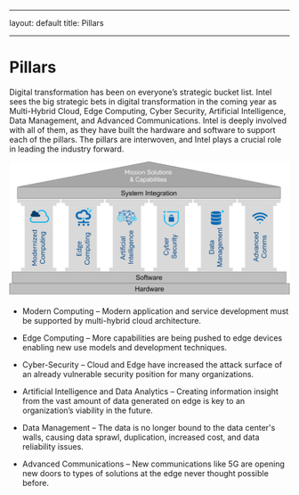 ---
layout: default
title: Pillars
___

# Pillars
Digital transformation has been on everyone’s strategic bucket list. Intel sees the big strategic bets in digital transformation in the coming year as Multi-Hybrid Cloud, Edge Computing, Cyber Security, Artificial Intelligence, Data Management, and Advanced Communications. Intel is deeply involved with all of them, as they have built the hardware and software to support each of the pillars. The pillars are interwoven, and Intel plays a crucial role in leading the industry forward.

![Six Pillars](./pillars.png)

* Modern Computing – Modern application and service development must be supported by multi-hybrid 
  cloud architecture.

* Edge Computing – More capabilities are being pushed to edge devices enabling new use models and development techniques.

* Cyber-Security – Cloud and Edge have increased the attack surface of an already vulnerable security position for many organizations.

* Artificial Intelligence and Data Analytics – Creating information insight from the vast amount of data generated on edge is key to an organization’s viability in the future.

* Data Management – The data is no longer bound to the data center's walls, causing data sprawl, duplication, increased cost, and data reliability issues.

* Advanced Communications – New communications like 5G are opening new doors to types of solutions at the edge never thought possible before.
